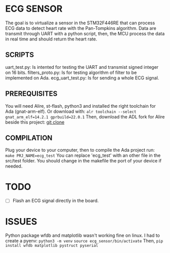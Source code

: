 # ECG SENSOR #
The goal is to virtualize a sensor in the STM32F446RE that can process ECG data to detect heart rate with the Pan-Tompkins algorithm.
Data are transmit through UART with a python script, then, the MCU process the data in real time and should return the heart rate.

## SCRIPTS ## 
uart_test.py: Is intented for testing the UART and transmist signed integer on 16 bits. 
filters_proto.py: Is for testing algorithm of filter to be implemented on Ada. 
ecg_uart_test.py: Is for sending a whole ECG signal. 

## PREREQUISITES ##
You will need Alire, st-flash, python3 and installed the right toolchain for Ada (gnat-arm-elf).
Or download with: `alr toolchain --select gnat_arm_elf=14.2.1 gprbuild=22.0.1`
Then, download the ADL fork for Alire beside this project: [git clone](https://github.com/lgehu/alr_adl_crates.git)

## COMPILATION ##
Plug your device to your computer, then to compile the Ada project run:
`make PRJ_NAME=ecg_test`
You can replace 'ecg_test' with an other file in the src/test folder.
You should change in the makefile the port of your device if needed.

# TODO #
- [ ] Flash an ECG signal directly in the board. 

# ISSUES #
Python package wfdb and matplotlib wasn't working fine on linux. I had to create a
pyenv: `python3 -m venv`
`source ecg_sensor/bin/activate`
Then,
`pip install wfdb matplotlib pystruct pyserial`

